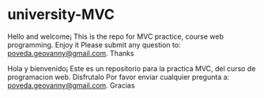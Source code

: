 # university-MVC

Hello and welcome¡ This is the repo for MVC practice, course web programming. Enjoy it
Please submit any question to: poveda.geovanny@gmail.com. Thanks 

Hola y bienvenido¡ Este es un repositorio para la practica MVC, del curso de programacion web. Disfrutalo
Por favor enviar cualquier pregunta a: poveda.geovanny@gmail.com. Gracias